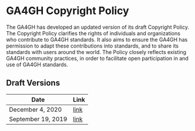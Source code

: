 # GA4GH Copyright Policy

The GA4GH has developed an updated version of its draft Copyright Policy. The
Copyright Policy clarifies the rights of individuals and organizations who 
contribute to GA4GH standards. It also aims to ensure the GA4GH has permission 
to adapt these contributions into standards, and to share its standards with 
users around the world. The Policy closely reflects existing GA4GH community 
practices, in order to facilitate open participation in and use of GA4GH 
standards.

## Draft Versions

| Date | Link |
|------|------|
| December 4, 2020 | [link](https://github.com/ga4gh/ga4gh-copyright-policy/blob/master/Draft%20Copyright%20Policy%2004%20Dec%2020.md) |
| September 19, 2019 | [link](https://github.com/ga4gh/ga4gh-copyright-policy/blob/master/Draft%20Copyright%20Policy%2019%20Sept%2019)


